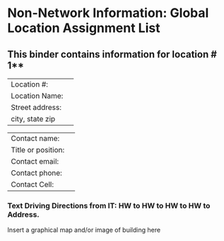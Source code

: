 # Non-Network Information: Global Location Assignment List

## This binder contains information for location # 1**

|                |     |
|----------------|-----|
|Location #:| |
|Location Name:| |
|Street address:| |
|city, state zip| |


|  | |
|--|--|
|Contact name:| |
|Title or position:| |
|Contact email:| |
|Contact phone:| |
|Contact Cell: | |

### Text Driving Directions from IT: HW to HW to HW to HW to Address.

Insert a graphical map and/or image of building here

